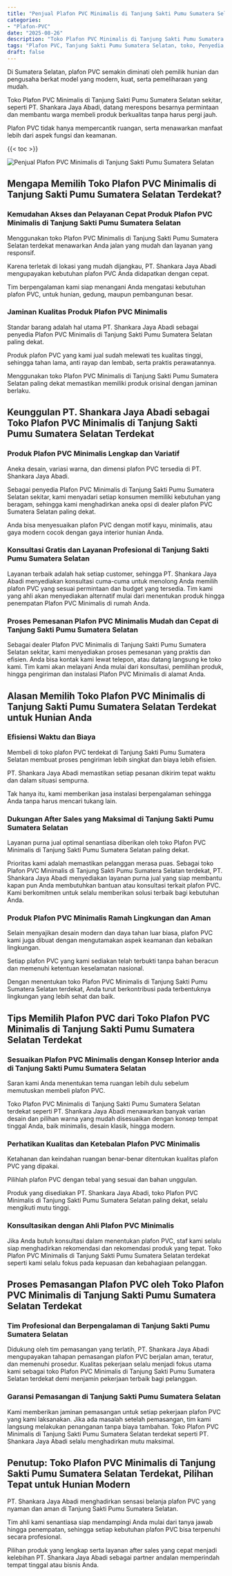 ```yaml
---
title: "Penjual Plafon PVC Minimalis di Tanjung Sakti Pumu Sumatera Selatan"
categories: 
- "Plafon-PVC"
date: "2025-08-26"
description: "Toko Plafon PVC Minimalis di Tanjung Sakti Pumu Sumatera Selatan untuk hunian, kantor, dan toko. Material berkualitas, pilihan motif, variasi warna menarik, dengan jasa pemasangan dikerjakan oleh teknisi profesional serta garansi resmi!|Layanan penyediaan Plafon PVC Minimalis di Tanjung Sakti Pumu Sumatera Selatan untuk kebutuhan hunian, perkantoran, atau ritel, beserta material berkualitas dan pemasangan oleh teknisi profesional serta garansi resmi.|Pilihan Plafon PVC Minimalis di Tanjung Sakti Pumu Sumatera Selatan yang terpercaya untuk hunian, office, serta toko, bersama produk terbaik dan pemasangan oleh teknisi ahli dan garansi resmi.|Penjualan Plafon PVC Minimalis di Tanjung Sakti Pumu Sumatera Selatan bagi rumah, office, dan gerai, dengan produk berkualitas dan pemasangan oleh teknisi ahli, disertai beserta kepastian resmi.}"
tags: "Plafon PVC, Tanjung Sakti Pumu Sumatera Selatan, toko, Penyedia, distributor"
draft: false
---
```


Di Sumatera Selatan, plafon PVC semakin diminati oleh pemilik hunian dan pengusaha berkat model yang modern, kuat, serta pemeliharaan yang mudah.

Toko Plafon PVC Minimalis di Tanjung Sakti Pumu Sumatera Selatan sekitar, seperti PT. Shankara Jaya Abadi, datang merespons besarnya permintaan dan membantu warga membeli produk berkualitas tanpa harus pergi jauh.

Plafon PVC tidak hanya mempercantik ruangan, serta menawarkan manfaat lebih dari aspek fungsi dan keamanan.

{{< toc >}}

![Penjual Plafon PVC Minimalis di Tanjung Sakti Pumu Sumatera Selatan](/images/Plafon-PVC/Penjual-Plafon-PVC-Minimalis-di-Tanjung-Sakti-Pumu-Sumatera-Selatan.png)


## Mengapa Memilih Toko Plafon PVC Minimalis di Tanjung Sakti Pumu Sumatera Selatan Terdekat?

### Kemudahan Akses dan Pelayanan Cepat Produk Plafon PVC Minimalis di Tanjung Sakti Pumu Sumatera Selatan

Menggunakan toko Plafon PVC Minimalis di Tanjung Sakti Pumu Sumatera Selatan terdekat menawarkan Anda jalan yang mudah dan layanan yang responsif.

Karena terletak di lokasi yang mudah dijangkau, PT. Shankara Jaya Abadi mengupayakan kebutuhan plafon PVC Anda didapatkan dengan cepat.

Tim berpengalaman kami siap menangani Anda mengatasi kebutuhan plafon PVC, untuk hunian, gedung, maupun pembangunan besar.

### Jaminan Kualitas Produk Plafon PVC Minimalis

Standar barang adalah hal utama PT. Shankara Jaya Abadi sebagai penyedia Plafon PVC Minimalis di Tanjung Sakti Pumu Sumatera Selatan paling dekat.

Produk plafon PVC yang kami jual sudah melewati tes kualitas tinggi, sehingga tahan lama, anti rayap dan lembab, serta praktis perawatannya.

Menggunakan toko Plafon PVC Minimalis di Tanjung Sakti Pumu Sumatera Selatan paling dekat memastikan memiliki produk orisinal dengan jaminan berlaku.

## Keunggulan PT. Shankara Jaya Abadi sebagai Toko Plafon PVC Minimalis di Tanjung Sakti Pumu Sumatera Selatan Terdekat

### Produk Plafon PVC Minimalis Lengkap dan Variatif

Aneka desain, variasi warna, dan dimensi plafon PVC tersedia di PT. Shankara Jaya Abadi.

Sebagai penyedia Plafon PVC Minimalis di Tanjung Sakti Pumu Sumatera Selatan sekitar, kami menyadari setiap konsumen memiliki kebutuhan yang beragam, sehingga kami menghadirkan aneka opsi di dealer plafon PVC Sumatera Selatan paling dekat.

Anda bisa menyesuaikan plafon PVC dengan motif kayu, minimalis, atau gaya modern cocok dengan gaya interior hunian Anda.

### Konsultasi Gratis dan Layanan Profesional di Tanjung Sakti Pumu Sumatera Selatan

Layanan terbaik adalah hak setiap customer, sehingga PT. Shankara Jaya Abadi menyediakan konsultasi cuma-cuma untuk menolong Anda memilih plafon PVC yang sesuai permintaan dan budget yang tersedia. Tim kami yang ahli akan menyediakan alternatif mulai dari menentukan produk hingga penempatan Plafon PVC Minimalis di rumah Anda.

### Proses Pemesanan Plafon PVC Minimalis Mudah dan Cepat di Tanjung Sakti Pumu Sumatera Selatan

Sebagai dealer Plafon PVC Minimalis di Tanjung Sakti Pumu Sumatera Selatan sekitar, kami menyediakan proses pemesanan yang praktis dan efisien. Anda bisa kontak kami lewat telepon, atau datang langsung ke toko kami. Tim kami akan melayani Anda mulai dari konsultasi, pemilihan produk, hingga pengiriman dan instalasi Plafon PVC Minimalis di alamat Anda.

## Alasan Memilih Toko Plafon PVC Minimalis di Tanjung Sakti Pumu Sumatera Selatan Terdekat untuk Hunian Anda

### Efisiensi Waktu dan Biaya

Membeli di toko plafon PVC terdekat di Tanjung Sakti Pumu Sumatera Selatan membuat proses pengiriman lebih singkat dan biaya lebih efisien.

PT. Shankara Jaya Abadi memastikan setiap pesanan dikirim tepat waktu dan dalam situasi sempurna.

Tak hanya itu, kami memberikan jasa instalasi berpengalaman sehingga Anda tanpa harus mencari tukang lain.

### Dukungan After Sales yang Maksimal di Tanjung Sakti Pumu Sumatera Selatan

Layanan purna jual optimal senantiasa diberikan oleh toko Plafon PVC Minimalis di Tanjung Sakti Pumu Sumatera Selatan paling dekat.

Prioritas kami adalah memastikan pelanggan merasa puas. Sebagai toko Plafon PVC Minimalis di Tanjung Sakti Pumu Sumatera Selatan terdekat, PT. Shankara Jaya Abadi menyediakan layanan purna jual yang siap membantu kapan pun Anda membutuhkan bantuan atau konsultasi terkait plafon PVC. Kami berkomitmen untuk selalu memberikan solusi terbaik bagi kebutuhan Anda.

### Produk Plafon PVC Minimalis Ramah Lingkungan dan Aman

Selain menyajikan desain modern dan daya tahan luar biasa, plafon PVC kami juga dibuat dengan mengutamakan aspek keamanan dan kebaikan lingkungan.

Setiap plafon PVC yang kami sediakan telah terbukti tanpa bahan beracun dan memenuhi ketentuan keselamatan nasional.

Dengan menentukan toko Plafon PVC Minimalis di Tanjung Sakti Pumu Sumatera Selatan terdekat, Anda turut berkontribusi pada terbentuknya lingkungan yang lebih sehat dan baik.

## Tips Memilih Plafon PVC dari Toko Plafon PVC Minimalis di Tanjung Sakti Pumu Sumatera Selatan Terdekat

### Sesuaikan Plafon PVC Minimalis dengan Konsep Interior anda di Tanjung Sakti Pumu Sumatera Selatan

Saran kami Anda menentukan tema ruangan lebih dulu sebelum memutuskan membeli plafon PVC.

Toko Plafon PVC Minimalis di Tanjung Sakti Pumu Sumatera Selatan terdekat seperti PT. Shankara Jaya Abadi menawarkan banyak varian desain dan pilihan warna yang mudah disesuaikan dengan konsep tempat tinggal Anda, baik minimalis, desain klasik, hingga modern.

### Perhatikan Kualitas dan Ketebalan Plafon PVC Minimalis

Ketahanan dan keindahan ruangan benar-benar ditentukan kualitas plafon PVC yang dipakai.

Pilihlah plafon PVC dengan tebal yang sesuai dan bahan unggulan.

Produk yang disediakan PT. Shankara Jaya Abadi, toko Plafon PVC Minimalis di Tanjung Sakti Pumu Sumatera Selatan paling dekat, selalu mengikuti mutu tinggi.

### Konsultasikan dengan Ahli Plafon PVC Minimalis

Jika Anda butuh konsultasi dalam menentukan plafon PVC, staf kami selalu siap menghadirkan rekomendasi dan rekomendasi produk yang tepat. Toko Plafon PVC Minimalis di Tanjung Sakti Pumu Sumatera Selatan terdekat seperti kami selalu fokus pada kepuasan dan kebahagiaan pelanggan.

## Proses Pemasangan Plafon PVC oleh Toko Plafon PVC Minimalis di Tanjung Sakti Pumu Sumatera Selatan Terdekat

### Tim Profesional dan Berpengalaman di Tanjung Sakti Pumu Sumatera Selatan

Didukung oleh tim pemasangan yang terlatih, PT. Shankara Jaya Abadi mengupayakan tahapan pemasangan plafon PVC berjalan aman, teratur, dan memenuhi prosedur. Kualitas pekerjaan selalu menjadi fokus utama kami sebagai toko Plafon PVC Minimalis di Tanjung Sakti Pumu Sumatera Selatan terdekat demi menjamin pekerjaan terbaik bagi pelanggan.

### Garansi Pemasangan di Tanjung Sakti Pumu Sumatera Selatan

Kami memberikan jaminan pemasangan untuk setiap pekerjaan plafon PVC yang kami laksanakan. Jika ada masalah setelah pemasangan, tim kami langsung melakukan penanganan tanpa biaya tambahan. Toko Plafon PVC Minimalis di Tanjung Sakti Pumu Sumatera Selatan terdekat seperti PT. Shankara Jaya Abadi selalu menghadirkan mutu maksimal.

## Penutup: Toko Plafon PVC Minimalis di Tanjung Sakti Pumu Sumatera Selatan Terdekat, Pilihan Tepat untuk Hunian Modern

PT. Shankara Jaya Abadi menghadirkan sensasi belanja plafon PVC yang nyaman dan aman di Tanjung Sakti Pumu Sumatera Selatan.

Tim ahli kami senantiasa siap mendampingi Anda mulai dari tanya jawab hingga penempatan, sehingga setiap kebutuhan plafon PVC bisa terpenuhi secara profesional.

Pilihan produk yang lengkap serta layanan after sales yang cepat menjadi kelebihan PT. Shankara Jaya Abadi sebagai partner andalan memperindah tempat tinggal atau bisnis Anda.